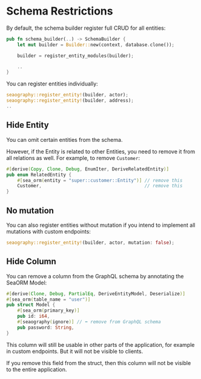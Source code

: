 # Schema Restrictions

By default, the schema builder register full CRUD for all entities:

```rust
pub fn schema_builder(..) -> SchemaBuilder {
    let mut builder = Builder::new(context, database.clone());

    builder = register_entity_modules(builder);

    ..
}
```

You can register entities individually:

```rust
seaography::register_entity!(builder, actor);
seaography::register_entity!(builder, address);
..
```

## Hide Entity

You can omit certain entities from the schema.

However, if the Entity is related to other Entities, you need to remove it from all relations as well.
For example, to remove `Customer`:

```rust
#[derive(Copy, Clone, Debug, EnumIter, DeriveRelatedEntity)]
pub enum RelatedEntity {
    #[sea_orm(entity = "super::customer::Entity")] // remove this
    Customer,                                      // remove this
}
```

## No mutation

You can also register entities without mutation if you intend to implement all mutations with custom endpoints:

```rust
seaography::register_entity!(builder, actor, mutation: false);
```

## Hide Column

You can remove a column from the GraphQL schema by annotating the SeaORM Model:

```rust
#[derive(Clone, Debug, PartialEq, DeriveEntityModel, Deserialize)]
#[sea_orm(table_name = "user")]
pub struct Model {
    #[sea_orm(primary_key)]
    pub id: i64,
    #[seaography(ignore)] // ⬅ remove from GraphQL schema
    pub password: String,
}
```

This column will still be usable in other parts of the application, for example in custom endpoints. But it will not be visible to clients.

If you remove this field from the struct, then this column will not be visible to the entire application.